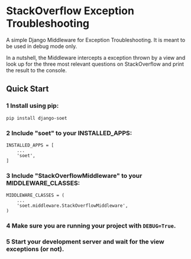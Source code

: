 # StackOverflow Exception Troubleshooting

A simple Django Middleware for Exception Troubleshooting. It is meant to be used in debug mode only.

In a nutshell, the Middleware intercepts a exception thrown by a view and look up for the three most relevant questions
on StackOverflow and print the result to the console.

## Quick Start

### 1 Install using pip:

    pip install django-soet

### 2 Include "soet" to your INSTALLED_APPS:

    INSTALLED_APPS = [
        ...
        'soet',
    ]

### 3 Include "StackOverflowMiddleware" to your MIDDLEWARE_CLASSES:

    MIDDLEWARE_CLASSES = (
        ...
        'soet.middleware.StackOverflowMiddleware',
    )

### 4 Make sure you are running your project with `DEBUG=True`.

### 5 Start your development server and wait for the view exceptions (or not).
